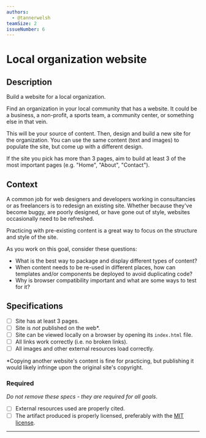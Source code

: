 ```yaml
---
authors:
  - @tannerwelsh
teamSize: 2
issueNumber: 6
---
```


# Local organization website

## Description

Build a website for a local organization.

Find an organization in your local community that has a website. It could be a business, a non-profit, a sports team, a community center, or something else in that vein.

This will be your source of content. Then, design and build a new site for the organization. You can use the same content (text and images) to populate the site, but come up with a different design.

If the site you pick has more than 3 pages, aim to build at least 3 of the most important pages (e.g. "Home", "About", "Contact").
## Context

A common job for web designers and developers working in consultancies or as freelancers is to redesign an existing site. Whether because they've become buggy, are poorly designed, or have gone out of style, websites occasionally need to be refreshed.

Practicing with pre-existing content is a great way to focus on the structure and style of the site.

As you work on this goal, consider these questions:
- What is the best way to package and display different types of content?
- When content needs to be re-used in different places, how can templates and/or components be deployed to avoid duplicating code?
- Why is browser compatibility important and what are some ways to test for it?
## Specifications
- [ ] Site has at least 3 pages.
- [ ] Site is _not_ published on the web\*.
- [ ] Site can be viewed locally on a browser by opening its `index.html` file.
- [ ] All links work correctly (i.e. no broken links).
- [ ] All images and other external resources load correctly.

\*Copying another website's content is fine for practicing, but publishing it would likely infringe upon the original site's copyright.
### Required

_Do not remove these specs - they are required for all goals_.
- [ ] External resources used are properly cited.
- [ ] The artifact produced is properly licensed, preferably with the [MIT license](https://opensource.org/licenses/MIT).

---
